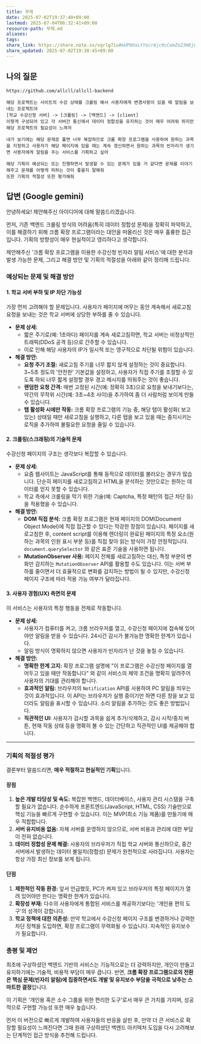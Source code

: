 ```yaml
---
title: 무제
date: 2025-07-02T19:37:40+09:00
lastmod: 2025-07-04T06:32:41+09:00
resource-path: 무제.md
aliases: 
tags: 
share_link: https://share.note.sx/vqrlg7iu#eUP0OxLtYocrAjc0cCemZo23H8jLDRqHCu68WCvuWDE
share_updated: 2025-07-02T19:38:45+09:00
---
```

## 나의 질문

```
https://github.com/allcll/allcll-backend

해당 프로젝트는 사이트의 수강 상태를 크롤링 해서 사용자에게 변경사항이 있을 때 알림을 보내는 프로젝트야
[학교 수강신청 서버] -> [크롤링] -> [백엔드] -> [client]
이렇게 구성되어 있고 각 서버간 통신에서 데이터 정합성을 유지하는 것이 매우 어려워 하지만 해당 프로젝트의 필요성이 느껴저

내가 보기에는 해당 문제로 풀면 너무 복잡하므로 크롬 확장 프로그램을 사용하여 원하는 과목을 지정하고 사용자가 해당 페이지에 있을 때는 계속 갱신하면서 원하는 과목의 빈자리가 생기면 사용자에게 알림을 주는 서비스를 기획하고 싶어

해당 기획이 예상되는 또는 진행하면서 발생할 수 있는 문제가 있을 거 같다면 문제를 이야기해주고 문제를 어떻게 피하는 것이 좋을지 말해줘
또한 기획의 적절성 또한 평가해줘
```

## 답변 (Google gemini)

안녕하세요! 제안해주신 아이디어에 대해 말씀드리겠습니다.

먼저, 기존 백엔드 크롤링 방식의 어려움(특히 데이터 정합성 문제)을 정확히 파악하고, 이를 해결하기 위해 크롬 확장 프로그램이라는 대안을 떠올리신 것은 매우 훌륭한 접근입니다. 기획의 방향성이 매우 현실적이고 영리하다고 생각합니다.

제안해주신 '크롬 확장 프로그램을 이용한 수강신청 빈자리 알림 서비스'에 대한 분석과 발생 가능한 문제, 그리고 해결 방안 및 기획의 적절성을 아래와 같이 정리해 드립니다.

### 예상되는 문제 및 해결 방안

#### 1. 학교 서버 부하 및 IP 차단 가능성
가장 먼저 고려해야 할 문제입니다. 사용자가 페이지에 머무는 동안 계속해서 새로고침 요청을 보내는 것은 학교 서버에 상당한 부하를 줄 수 있습니다.

*   **문제 상세:**
    *   짧은 주기로(예: 1초마다) 페이지를 계속 새로고침하면, 학교 서버는 비정상적인 트래픽(DDoS 공격 등)으로 간주할 수 있습니다.
    *   이로 인해 해당 사용자의 IP가 일시적 또는 영구적으로 차단될 위험이 있습니다.
*   **해결 방안:**
    *   **요청 주기 조절:** 새로고침 주기를 너무 짧지 않게 설정하는 것이 중요합니다. 3~5초 정도의 '안전한' 기본값을 설정하고, 사용자가 직접 주기를 조절할 수 있도록 하되 너무 짧게 설정할 경우 경고 메시지를 띄워주는 것이 좋습니다.
    *   **랜덤한 요청 간격:** 매번 고정된 시간(예: 정확히 3초)으로 요청을 보내기보다는, 약간의 무작위 시간(예: 3초~4초 사이)을 추가하여 좀 더 사람처럼 보이게 만들 수 있습니다.
    *   **탭 활성화 시에만 작동:** 크롬 확장 프로그램의 기능 중, 해당 탭이 활성화( 보고 있는) 상태일 때만 새로고침을 실행하고, 다른 탭을 보고 있을 때는 중지시키는 로직을 추가하여 불필요한 요청을 줄일 수 있습니다.

#### 2. 크롤링(스크래핑)의 기술적 문제
수강신청 페이지의 구조는 생각보다 복잡할 수 있습니다.

*   **문제 상세:**
    *   요즘 웹사이트는 JavaScript를 통해 동적으로 데이터를 불러오는 경우가 많습니다. 단순히 페이지를 새로고침하고 HTML을 분석하는 것만으로는 원하는 데이터를 얻지 못할 수 있습니다.
    *   학교 측에서 크롤링을 막기 위한 기술(예: Captcha, 특정 패턴의 접근 차단 등)을 적용했을 수 있습니다.
*   **해결 방안:**
    *   **DOM 직접 분석:** 크롬 확장 프로그램은 현재 페이지의 DOM(Document Object Model)에 직접 접근할 수 있다는 막강한 장점이 있습니다. 페이지를 새로고침한 후, content script를 이용해 렌더링이 완료된 페이지의 특정 요소(원하는 과목의 인원 표시 부분 등)를 직접 찾아 읽는 방식이 가장 안정적입니다. `document.querySelector` 와 같은 표준 기술을 사용하면 됩니다.
    *   **MutationObserver 사용:** 페이지 전체를 새로고침하는 대신, 특정 부분의 변화만 감지하는 `MutationObserver` API를 활용할 수도 있습니다. 이는 서버 부하를 줄이면서 더 효율적으로 변화를 감지하는 방법이 될 수 있지만, 수강신청 페이지 구조에 따라 적용 가능 여부가 달라집니다.

#### 3. 사용자 경험(UX) 측면의 문제
이 서비스는 사용자의 특정 행동을 전제로 작동합니다.

*   **문제 상세:**
    *   사용자가 컴퓨터를 켜고, 크롬 브라우저를 열고, 수강신청 페이지에 접속해 있어야만 알림을 받을 수 있습니다. 24시간 감시가 불가능한 명확한 한계가 있습니다.
    *   알림 방식이 명확하지 않으면 사용자가 빈자리가 난 것을 놓칠 수 있습니다.
*   **해결 방안:**
    *   **명확한 한계 고지:** 확장 프로그램 설명에 "이 프로그램은 수강신청 페이지를 열어두고 있을 때만 작동합니다" 와 같이 서비스의 제약 조건을 명확히 알려주어 사용자의 기대를 관리해야 합니다.
    *   **효과적인 알림:** 브라우저의 `Notification` API를 사용하여 PC 알림을 띄우는 것이 효과적입니다. 이 API는 브라우저가 실행 중이기만 하면 다른 창을 보고 있더라도 알림을 표시할 수 있습니다. 소리 알림을 추가하는 것도 좋은 방법입니다.
    *   **직관적인 UI:** 사용자가 감시할 과목을 쉽게 추가/삭제하고, 감시 시작/중지 버튼, 현재 작동 상태 등을 명확히 볼 수 있는 간단하고 직관적인 UI를 제공해야 합니다.

---

### 기획의 적절성 평가

결론부터 말씀드리면, **매우 적절하고 현실적인 기획**입니다.

#### 장점
1.  **높은 개발 타당성 및 속도:** 복잡한 백엔드, 데이터베이스, 사용자 관리 시스템을 구축할 필요가 없습니다. 순수하게 프론트엔드(JavaScript, HTML, CSS) 기술만으로 핵심 기능을 빠르게 구현할 수 있습니다. 이는 MVP(최소 기능 제품)를 만들기에 매우 적합합니다.
2.  **서버 유지비용 없음:** 자체 서버를 운영하지 않으므로, 서버 비용과 관리에 대한 부담이 전혀 없습니다.
3.  **데이터 정합성 문제 해결:** 사용자의 브라우저가 직접 학교 서버와 통신하므로, 중간 서버에서 발생하는 데이터 불일치(정합성) 문제가 원천적으로 사라집니다. 사용자는 항상 가장 최신 정보를 보게 됩니다.

#### 단점
1.  **제한적인 작동 환경:** 앞서 언급했듯, PC가 켜져 있고 브라우저의 특정 페이지가 열려 있어야만 한다는 명확한 한계가 있습니다.
2.  **확장성 부재:** 다수의 사용자에게 통합된 서비스를 제공하기보다는 '개인용 편의 도구'의 성격이 강합니다.
3.  **학교 정책에 대한 의존성:** 만약 학교에서 수강신청 페이지 구조를 변경하거나 강력한 차단 정책을 도입하면, 확장 프로그램이 무력화될 수 있습니다. 지속적인 유지보수가 필요합니다.

### 총평 및 제언

최초에 구상하셨던 백엔드 기반의 서비스는 기능적으로는 더 강력하지만, 개인이 만들고 유지하기에는 기술적, 비용적 부담이 매우 큽니다. 반면, **크롬 확장 프로그램으로의 전환은 핵심 문제(빈자리 알림)에 집중하면서도 개발 및 유지보수 부담을 극적으로 낮추는 스마트한 결정**입니다.

이 기획은 '개인용 혹은 소수 그룹을 위한 편리한 도구'로서 매우 큰 가치를 가지며, 성공적으로 구현할 가능성 또한 매우 높습니다.

먼저 이 버전으로 빠르게 개발하여 사용자들의 반응을 살핀 후, 만약 더 큰 서비스로 확장할 필요성이 느껴진다면 그때 원래 구상하셨던 백엔드 아키텍처 도입을 다시 고려해보는 단계적인 접근 방식을 추천해 드립니다.
